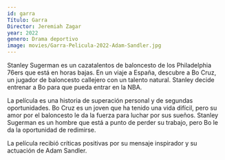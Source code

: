 ```yaml
---
id: garra
Título: Garra
Director: Jeremiah Zagar
year: 2022
genero: Drama deportivo 
image: movies/Garra-Pelicula-2022-Adam-Sandler.jpg
---
```

Stanley Sugerman es un cazatalentos de baloncesto de los Philadelphia 76ers que está en horas bajas. En un viaje a España, descubre a Bo Cruz, un jugador de baloncesto callejero con un talento natural. Stanley decide entrenar a Bo para que pueda entrar en la NBA.

La película es una historia de superación personal y de segundas oportunidades. Bo Cruz es un joven que ha tenido una vida difícil, pero su amor por el baloncesto le da la fuerza para luchar por sus sueños. Stanley Sugerman es un hombre que está a punto de perder su trabajo, pero Bo le da la oportunidad de redimirse.

La película recibió críticas positivas por su mensaje inspirador y su actuación de Adam Sandler.